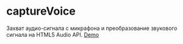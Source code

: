 captureVoice
============

Захват аудио-сигнала с микрафона и преобразование звукового сигнала на HTML5 Audio API.
<a href="http://angular.demosite.pro/vokoder/">Demo</a>

